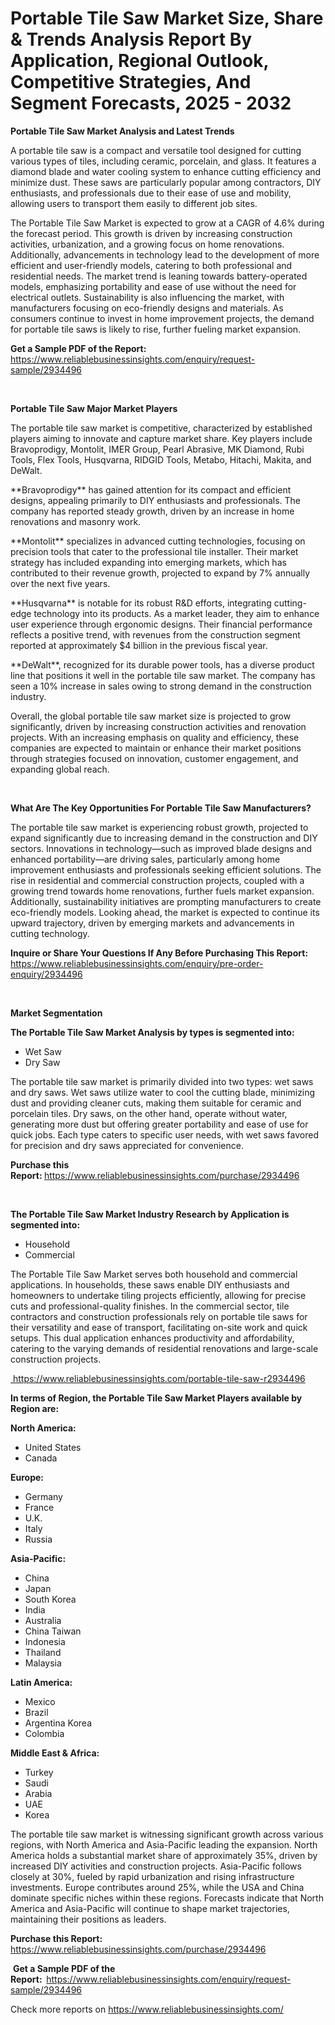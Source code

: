 <p><h1>Portable Tile Saw Market Size, Share & Trends Analysis Report By Application, Regional Outlook, Competitive Strategies, And Segment Forecasts, 2025 - 2032</h1></p><p><strong>Portable Tile Saw Market Analysis and Latest Trends</strong></p>
<p><p>A portable tile saw is a compact and versatile tool designed for cutting various types of tiles, including ceramic, porcelain, and glass. It features a diamond blade and water cooling system to enhance cutting efficiency and minimize dust. These saws are particularly popular among contractors, DIY enthusiasts, and professionals due to their ease of use and mobility, allowing users to transport them easily to different job sites.</p><p>The Portable Tile Saw Market is expected to grow at a CAGR of 4.6% during the forecast period. This growth is driven by increasing construction activities, urbanization, and a growing focus on home renovations. Additionally, advancements in technology lead to the development of more efficient and user-friendly models, catering to both professional and residential needs. The market trend is leaning towards battery-operated models, emphasizing portability and ease of use without the need for electrical outlets. Sustainability is also influencing the market, with manufacturers focusing on eco-friendly designs and materials. As consumers continue to invest in home improvement projects, the demand for portable tile saws is likely to rise, further fueling market expansion.</p></p>
<p><strong>Get a Sample PDF of the Report:&nbsp;</strong> <a href="https://www.reliablebusinessinsights.com/enquiry/request-sample/2934496?utm_campaign=3353&utm_medium=2&utm_source=Github&utm_content=ia&utm_term=13032025&utm_id=portable-tile-saw">https://www.reliablebusinessinsights.com/enquiry/request-sample/2934496</a></p>
<p>&nbsp;</p>
<p><strong>Portable Tile Saw Major Market Players</strong></p>
<p><p>The portable tile saw market is competitive, characterized by established players aiming to innovate and capture market share. Key players include Bravoprodigy, Montolit, IMER Group, Pearl Abrasive, MK Diamond, Rubi Tools, Flex Tools, Husqvarna, RIDGID Tools, Metabo, Hitachi, Makita, and DeWalt.</p><p>**Bravoprodigy** has gained attention for its compact and efficient designs, appealing primarily to DIY enthusiasts and professionals. The company has reported steady growth, driven by an increase in home renovations and masonry work.</p><p>**Montolit** specializes in advanced cutting technologies, focusing on precision tools that cater to the professional tile installer. Their market strategy has included expanding into emerging markets, which has contributed to their revenue growth, projected to expand by 7% annually over the next five years.</p><p>**Husqvarna** is notable for its robust R&D efforts, integrating cutting-edge technology into its products. As a market leader, they aim to enhance user experience through ergonomic designs. Their financial performance reflects a positive trend, with revenues from the construction segment reported at approximately $4 billion in the previous fiscal year.</p><p>**DeWalt**, recognized for its durable power tools, has a diverse product line that positions it well in the portable tile saw market. The company has seen a 10% increase in sales owing to strong demand in the construction industry.</p><p>Overall, the global portable tile saw market size is projected to grow significantly, driven by increasing construction activities and renovation projects. With an increasing emphasis on quality and efficiency, these companies are expected to maintain or enhance their market positions through strategies focused on innovation, customer engagement, and expanding global reach.</p></p>
<p>&nbsp;</p>
<p><strong>What Are The Key Opportunities For Portable Tile Saw Manufacturers?</strong></p>
<p><p>The portable tile saw market is experiencing robust growth, projected to expand significantly due to increasing demand in the construction and DIY sectors. Innovations in technology—such as improved blade designs and enhanced portability—are driving sales, particularly among home improvement enthusiasts and professionals seeking efficient solutions. The rise in residential and commercial construction projects, coupled with a growing trend towards home renovations, further fuels market expansion. Additionally, sustainability initiatives are prompting manufacturers to create eco-friendly models. Looking ahead, the market is expected to continue its upward trajectory, driven by emerging markets and advancements in cutting technology.</p></p>
<p><strong>Inquire or Share Your Questions If Any Before Purchasing This Report:</strong> <a href="https://www.reliablebusinessinsights.com/enquiry/pre-order-enquiry/2934496?utm_campaign=3353&utm_medium=2&utm_source=Github&utm_content=ia&utm_term=13032025&utm_id=portable-tile-saw">https://www.reliablebusinessinsights.com/enquiry/pre-order-enquiry/2934496</a></p>
<p>&nbsp;</p>
<p><strong>Market Segmentation</strong></p>
<p><strong>The Portable Tile Saw Market Analysis by types is segmented into:</strong></p>
<p><ul><li>Wet Saw</li><li>Dry Saw</li></ul></p>
<p><p>The portable tile saw market is primarily divided into two types: wet saws and dry saws. Wet saws utilize water to cool the cutting blade, minimizing dust and providing cleaner cuts, making them suitable for ceramic and porcelain tiles. Dry saws, on the other hand, operate without water, generating more dust but offering greater portability and ease of use for quick jobs. Each type caters to specific user needs, with wet saws favored for precision and dry saws appreciated for convenience.</p></p>
<p><strong>Purchase this Report:&nbsp;</strong><a href="https://www.reliablebusinessinsights.com/purchase/2934496?utm_campaign=3353&utm_medium=2&utm_source=Github&utm_content=ia&utm_term=13032025&utm_id=portable-tile-saw">https://www.reliablebusinessinsights.com/purchase/2934496</a></p>
<p>&nbsp;</p>
<p><strong>The Portable Tile Saw Market Industry Research by Application is segmented into:</strong></p>
<p><ul><li>Household</li><li>Commercial</li></ul></p>
<p><p>The Portable Tile Saw Market serves both household and commercial applications. In households, these saws enable DIY enthusiasts and homeowners to undertake tiling projects efficiently, allowing for precise cuts and professional-quality finishes. In the commercial sector, tile contractors and construction professionals rely on portable tile saws for their versatility and ease of transport, facilitating on-site work and quick setups. This dual application enhances productivity and affordability, catering to the varying demands of residential renovations and large-scale construction projects.</p></p>
<p><a href="https://www.reliablebusinessinsights.com/portable-tile-saw-r2934496?utm_campaign=3353&utm_medium=2&utm_source=Github&utm_content=ia&utm_term=13032025&utm_id=portable-tile-saw">&nbsp;https://www.reliablebusinessinsights.com/portable-tile-saw-r2934496</a></p>
<p><strong>In terms of Region, the Portable Tile Saw Market Players available by Region are:</strong></p>
<p>
    <p> <strong> North America: </strong>
        <ul>
            <li>United States</li>
            <li>Canada</li>
        </ul>
        </p> 
    <p> <strong> Europe: </strong>
        <ul>
            <li>Germany</li>
            <li>France</li>
            <li>U.K.</li>
            <li>Italy</li>
            <li>Russia</li>
        </ul>
        </p> 
    <p> <strong> Asia-Pacific: </strong>
        <ul>
            <li>China</li>
            <li>Japan</li>
            <li>South Korea</li>
            <li>India</li>
            <li>Australia</li>
            <li>China Taiwan</li>
            <li>Indonesia</li>
            <li>Thailand</li>
            <li>Malaysia</li>
        </ul>
        </p> 
    <p> <strong> Latin America: </strong>
        <ul>
            <li>Mexico</li>
            <li>Brazil</li>
            <li>Argentina Korea</li>
            <li>Colombia</li>
        </ul>
        </p> 
    <p> <strong> Middle East & Africa: </strong>
        <ul>
            <li>Turkey</li>
            <li>Saudi</li>
            <li>Arabia</li>
            <li>UAE</li>
            <li>Korea</li>
        </ul>
    </p>
    </p>
<p><p>The portable tile saw market is witnessing significant growth across various regions, with North America and Asia-Pacific leading the expansion. North America holds a substantial market share of approximately 35%, driven by increased DIY activities and construction projects. Asia-Pacific follows closely at 30%, fueled by rapid urbanization and rising infrastructure investments. Europe contributes around 25%, while the USA and China dominate specific niches within these regions. Forecasts indicate that North America and Asia-Pacific will continue to shape market trajectories, maintaining their positions as leaders.</p></p>
<p><strong>Purchase this Report: </strong><a href="https://www.reliablebusinessinsights.com/purchase/2934496?utm_campaign=3353&utm_medium=2&utm_source=Github&utm_content=ia&utm_term=13032025&utm_id=portable-tile-saw">https://www.reliablebusinessinsights.com/purchase/2934496</a></p>
<p>&nbsp;<strong>Get a Sample PDF of the Report:&nbsp;&nbsp;</strong><a href="https://www.reliablebusinessinsights.com/enquiry/request-sample/2934496?utm_campaign=3353&utm_medium=2&utm_source=Github&utm_content=ia&utm_term=13032025&utm_id=portable-tile-saw">https://www.reliablebusinessinsights.com/enquiry/request-sample/2934496</a></p>
<p><strong></strong></p>
<p>Check more reports on <a href="https://www.reliablebusinessinsights.com/?utm_campaign=3353&utm_medium=2&utm_source=Github&utm_content=ia&utm_term=13032025&utm_id=portable-tile-saw">https://www.reliablebusinessinsights.com/</a></p>